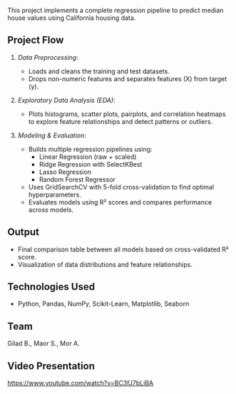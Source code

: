 This project implements a complete regression pipeline to predict median house values using California housing data.

##  Project Flow

1. *Data Preprocessing*:
   - Loads and cleans the training and test datasets.
   - Drops non-numeric features and separates features (X) from target (y).

2. *Exploratory Data Analysis (EDA)*:
   - Plots histograms, scatter plots, pairplots, and correlation heatmaps to explore feature relationships and detect patterns or outliers.

3. *Modeling & Evaluation*:
   - Builds multiple regression pipelines using:
     - Linear Regression (raw + scaled)
     - Ridge Regression with SelectKBest
     - Lasso Regression
     - Random Forest Regressor
   - Uses GridSearchCV with 5-fold cross-validation to find optimal hyperparameters.
   - Evaluates models using R² scores and compares performance across models.

##  Output
- Final comparison table between all models based on cross-validated R² score.
- Visualization of data distributions and feature relationships.

##  Technologies Used
- Python, Pandas, NumPy, Scikit-Learn, Matplotlib, Seaborn

##  Team
Gilad B., Maor S., Mor A.

## Video Presentation 
https://www.youtube.com/watch?v=BC3fJ7bLiBA
